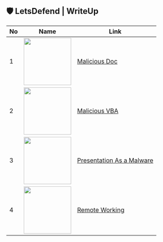 ## 🛡️ LetsDefend | WriteUp

|No|Name|Link|
|---|---|---|
|1|<img src="https://app.letsdefend.io/_next/image?url=https%3A%2F%2Fapi.letsdefend.io%2Fstatic%2Fimg%2Fmal1_X5SDXVA.jpg&w=640&q=75" width="125px" align="center">|[Malicious Doc](https://github.com/nieshakenzie/LetsDefend/blob/main/WriteUp/Malicious%20Doc.md)|
|2|<img src="https://app.letsdefend.io/_next/image?url=https%3A%2F%2Fapi.letsdefend.io%2Fstatic%2Fimg%2FvbSource_3v68cm0.jpg&w=640&q=75" width="125px" align="center">|[Malicious VBA](https://github.com/nieshakenzie/LetsDefend/blob/main/WriteUp/Malicious%20VBA.md)|
|3|<img src="https://user-images.githubusercontent.com/67650329/194056123-f9f8cf66-157c-46a0-bf37-e67a7a4567c8.png" width="125px" align="center">|[Presentation As a Malware](https://github.com/nieshakenzie/LetsDefend/blob/main/WriteUp/Presentation%20As%20a%20Malware.md)|
|4|<img src="https://user-images.githubusercontent.com/67650329/194364196-612c0b3f-4823-4112-adbe-80ca90baa8bb.png" width="125px" align="center">|[Remote Working](https://github.com/nieshakenzie/LetsDefend/blob/main/WriteUp/Remote%20Working.md)|
